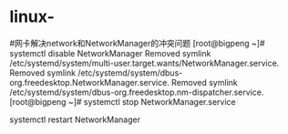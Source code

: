 # linux-
#网卡解决network和NetworkManager的冲突问题
[root@bigpeng ~]# systemctl disable NetworkManager
Removed symlink /etc/systemd/system/multi-user.target.wants/NetworkManager.service.
Removed symlink /etc/systemd/system/dbus-org.freedesktop.NetworkManager.service.
Removed symlink /etc/systemd/system/dbus-org.freedesktop.nm-dispatcher.service.
[root@bigpeng ~]# systemctl stop NetworkManager.service 

systemctl restart NetworkManager
